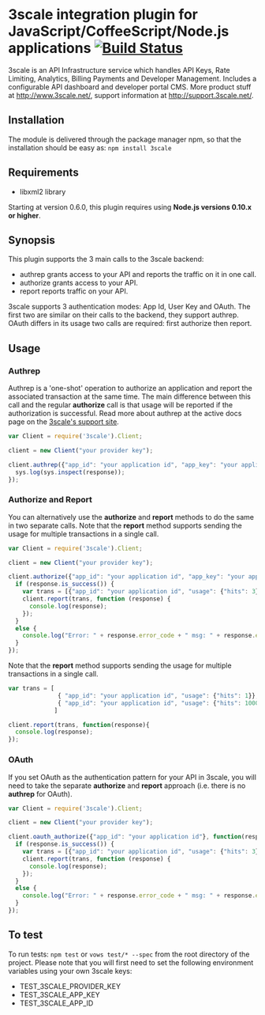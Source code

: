 # 3scale integration plugin for JavaScript/CoffeeScript/Node.js applications [![Build Status](https://secure.travis-ci.org/3scale/3scale_ws_api_for_nodejs.png?branch=master)](http://travis-ci.org/3scale/3scale_ws_api_for_nodejs)

3scale is an API Infrastructure service which handles API Keys, Rate Limiting, Analytics, Billing Payments and Developer Management.
Includes a configurable API dashboard and developer portal CMS.
More product stuff at http://www.3scale.net/, support information at http://support.3scale.net/.

## Installation

The module is delivered through the package manager npm, so that the installation should be easy as: `npm install 3scale`


## Requirements

* libxml2 library

Starting at version 0.6.0, this plugin requires using **Node.js versions 0.10.x or higher**.


## Synopsis

This plugin supports the 3 main calls to the 3scale backend:

- authrep grants access to your API and reports the traffic on it in one call.
- authorize grants access to your API.
- report reports traffic on your API.

3scale supports 3 authentication modes: App Id, User Key and OAuth. The first two are similar on their calls to the backend, they support authrep. OAuth differs in its usage two calls are required: first authorize then report.

## Usage

### Authrep

Authrep is a 'one-shot' operation to authorize an application and report the associated transaction at the same time. The main difference between this call and the regular **authorize** call is that usage will be reported if the authorization is successful. Read more about authrep at the active docs page on the [3scale's support site](https://support.3scale.net/reference/active-docs).

```javascript
var Client = require('3scale').Client;

client = new Client("your provider key");

client.authrep({"app_id": "your application id", "app_key": "your application key", "usage": { "hits": 1 } }, function(response){
  sys.log(sys.inspect(response));
});
```

### Authorize and Report

You can alternatively use the **authorize** and **report** methods to do the same in two separate calls. 
Note that the **report** method supports sending the usage for multiple transactions in a single call.

```javascript
var Client = require('3scale').Client;

client = new Client("your provider key");

client.authorize({"app_id": "your application id", "app_key": "your application key"}, function(response){
  if (response.is_success()) {
    var trans = [{"app_id": "your application id", "usage": {"hits": 3}}];
    client.report(trans, function (response) {
      console.log(response);
    });
  } 
  else {
    console.log("Error: " + response.error_code + " msg: " + response.error_msg);
  }
});
```

Note that the **report** method supports sending the usage for multiple transactions in a single call.

```javascript
var trans = [
              { "app_id": "your application id", "usage": {"hits": 1}},
              { "app_id": "your application id", "usage": {"hits": 1000}}
             ]

client.report(trans, function(response){
  console.log(response);
});
```

### OAuth

If you set OAuth as the authentication pattern for your API in 3scale, you will need to take the separate **authorize** and **report** approach (i.e. there is no **authrep** for OAuth).

```javascript
var Client = require('3scale').Client;

client = new Client("your provider key");

client.oauth_authorize({"app_id": "your application id"}, function(response){
  if (response.is_success()) {
    var trans = [{"app_id": "your application id", "usage": {"hits": 3}}];
    client.report(trans, function (response) {
      console.log(response);
    });
  } 
  else {
    console.log("Error: " + response.error_code + " msg: " + response.error_msg);
  }
});
```

## To test

To run tests: `npm test` or `vows test/* --spec` from the root directory of the project.
Please note that you will first need to set the following environment variables using your own 3scale keys:

- TEST_3SCALE_PROVIDER_KEY
- TEST_3SCALE_APP_KEY
- TEST_3SCALE_APP_ID
